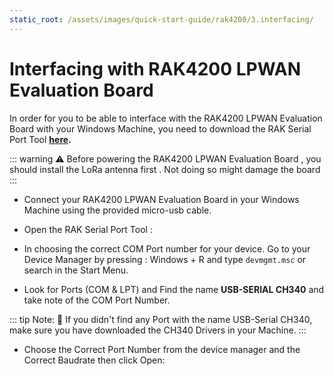 ```yaml
---
static_root: /assets/images/quick-start-guide/rak4200/3.interfacing/
---
```


# Interfacing with RAK4200 LPWAN Evaluation Board

In order for you to be able to interface with the RAK4200 LPWAN Evaluation Board with your Windows Machine, you need to download the RAK Serial Port Tool **[here](https://downloads.rakwireless.com/en/LoRa/Tools/RAK_SERIAL_PORT_TOOL_V1.2.1.zip).**

::: warning
:warning: Before powering the RAK4200 LPWAN Evaluation Board , you should install the LoRa antenna first . Not doing so might damage the board
:::

- Connect your RAK4200 LPWAN Evaluation Board in your Windows Machine using the provided micro-usb cable.
<rk-img
  :src="`${$frontmatter.static_root}/kq51hnmw5xoquykfd1dw.png`"
  width="70%"
  figure-number="1"
  caption="RAK4200 LPWAN Evaluation Board to Laptop Connection"
/>

- Open the RAK Serial Port Tool : 
<rk-img
  :src="`${$frontmatter.static_root}/gnm0smmpj2hiaaxv65m2.png`"
  width="100%"
  figure-number="2"
  caption="RAK Serial Port Tool"
/>

- In choosing the correct COM Port number for your device. Go to your Device Manager by pressing : Windows + R and type `devmgmt.msc` or search in the Start Menu.

<rk-img
  :src="`${$frontmatter.static_root}/cj2yhkexwphkmkscqoxb.png`"
  width="100%"
  figure-number="3"
  caption="Device Manager"
/>

- Look for Ports (COM & LPT) and Find the name **USB-SERIAL CH340** and take note of the COM Port Number. 

::: tip Note:
:pencil: If you didn't find any Port with the name USB-Serial CH340, make sure you have downloaded the CH340 Drivers in your Machine.
:::

- Choose the Correct Port Number from the device manager and the Correct Baudrate then click Open:

<rk-img
  :src="`${$frontmatter.static_root}/gqq1izhoofyqj6ecrgaa.png`"
  width="100%"
  figure-number="4"
  caption="Correct Port Number and Correct Baud rate"
/>